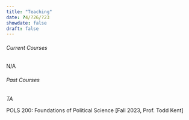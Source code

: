 ```yaml
---
title: "Teaching"
date: ?4/?26/?23
showdate: false
draft: false
---
```



###### Current Courses

N/A

###### Past Courses

*TA*

POLS 200: Foundations of Political Science [Fall 2023, Prof. Todd Kent]